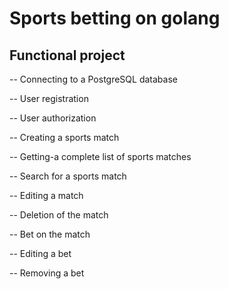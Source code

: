 # Sports betting on golang
## Functional project

-- Connecting to a PostgreSQL database

-- User registration

-- User authorization

-- Creating a sports match

-- Getting-a complete list of sports matches

-- Search for a sports match

-- Editing a match

-- Deletion of the match

-- Bet on the match

-- Editing a bet

-- Removing a bet
